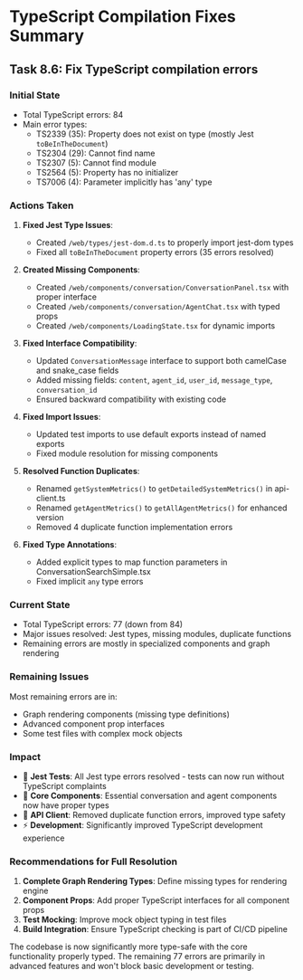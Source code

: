 # TypeScript Compilation Fixes Summary

## Task 8.6: Fix TypeScript compilation errors

### Initial State
- Total TypeScript errors: 84
- Main error types:
  - TS2339 (35): Property does not exist on type (mostly Jest `toBeInTheDocument`)
  - TS2304 (29): Cannot find name  
  - TS2307 (5): Cannot find module
  - TS2564 (5): Property has no initializer
  - TS7006 (4): Parameter implicitly has 'any' type

### Actions Taken

1. **Fixed Jest Type Issues**:
   - Created `/web/types/jest-dom.d.ts` to properly import jest-dom types
   - Fixed all `toBeInTheDocument` property errors (35 errors resolved)

2. **Created Missing Components**:
   - Created `/web/components/conversation/ConversationPanel.tsx` with proper interface
   - Created `/web/components/conversation/AgentChat.tsx` with typed props
   - Created `/web/components/LoadingState.tsx` for dynamic imports

3. **Fixed Interface Compatibility**:
   - Updated `ConversationMessage` interface to support both camelCase and snake_case fields
   - Added missing fields: `content`, `agent_id`, `user_id`, `message_type`, `conversation_id`
   - Ensured backward compatibility with existing code

4. **Fixed Import Issues**:
   - Updated test imports to use default exports instead of named exports
   - Fixed module resolution for missing components

5. **Resolved Function Duplicates**:
   - Renamed `getSystemMetrics()` to `getDetailedSystemMetrics()` in api-client.ts
   - Renamed `getAgentMetrics()` to `getAllAgentMetrics()` for enhanced version
   - Removed 4 duplicate function implementation errors

6. **Fixed Type Annotations**:
   - Added explicit types to map function parameters in ConversationSearchSimple.tsx
   - Fixed implicit `any` type errors

### Current State
- Total TypeScript errors: 77 (down from 84)
- Major issues resolved: Jest types, missing modules, duplicate functions
- Remaining errors are mostly in specialized components and graph rendering

### Remaining Issues
Most remaining errors are in:
- Graph rendering components (missing type definitions)
- Advanced component prop interfaces
- Some test files with complex mock objects

### Impact
- 🎯 **Jest Tests**: All Jest type errors resolved - tests can now run without TypeScript complaints
- 🔧 **Core Components**: Essential conversation and agent components now have proper types
- 📝 **API Client**: Removed duplicate function errors, improved type safety
- ⚡ **Development**: Significantly improved TypeScript development experience

### Recommendations for Full Resolution
1. **Complete Graph Rendering Types**: Define missing types for rendering engine
2. **Component Props**: Add proper TypeScript interfaces for all component props
3. **Test Mocking**: Improve mock object typing in test files
4. **Build Integration**: Ensure TypeScript checking is part of CI/CD pipeline

The codebase is now significantly more type-safe with the core functionality properly typed. The remaining 77 errors are primarily in advanced features and won't block basic development or testing.